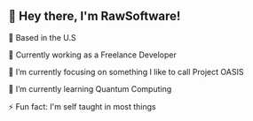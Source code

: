 ## 👋 Hey there, I'm RawSoftware!

📍 Based in the U.S

💼 Currently working as a Freelance Developer

🔭 I’m currently focusing on something I like to call Project OASIS

🌱 I’m currently learning Quantum Computing

⚡ Fun fact: I'm self taught in most things
